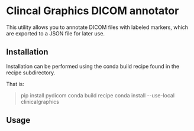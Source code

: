 # Clincal Graphics DICOM annotator

This utility allows you to annotate DICOM files with labeled markers, which are exported to a JSON file for later use.

## Installation

Installation can be performed using the conda build recipe found in the recipe subdirectory.

That is:
> pip install pydicom
> conda build recipe
> conda install --use-local clinicalgraphics

## Usage

